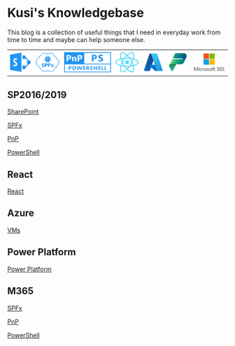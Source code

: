 # Kusi's Knowledgebase

This blog is a collection of useful things that I need in everyday work from time to time and maybe can help someone else.

<table style="border:none;"><tr>
<td style="padding:5px;border:none;"><a href="./onPrem/SP/" alt="SP"><img src="./assets/sp.png" /></a></td>
<td style="padding:5px;border:none;"><a href="./onPrem/SPFx/" alt="SPFx"><img src="./assets/spfx.png" /></a></td>
<td style="padding:5px;border:none;"><a href="./onPrem/PnP/" alt="PnP-Framework"><img src="./assets/pnp.png" /></a></td>
<td style="padding:5px;border:none;"><a href="./React/" alt="React"><img src="./assets/react.png" /></a></td>
<td style="padding:5px;border:none;"><a href="./Azure/VMs/" alt="Azure"><img src="./assets/azure.png" /></a></td>
<td style="padding:5px;border:none;"><a href="./PowerPlatform/PowerFx/" alt="Power Platform"><img src="./assets/pp.png" /></a></td>
<td style="padding:5px;border:none;"><a href="./M365/SPFx/" alt="M365"><img src="./assets/m365.png" /></a></td>
</tr></table>

## SP2016/2019

[SharePoint](./onPrem/SP/index.md)

[SPFx](./onPrem/SPFx/index.md)

[PnP](./onPrem/PnP/index.md)

[PowerShell](./onPrem/PowerShell/index.md)

## React

[React](./React/index.md)

## Azure

[VMs](./Azure/VMs/index.md)

## Power Platform

[Power Platform](./PowerPlatform/index.md)

## M365

[SPFx](./M365/SPFx/index.md)

[PnP](./M365/PnP/index.md)

[PowerShell](./M365/PowerShell/index.md)
